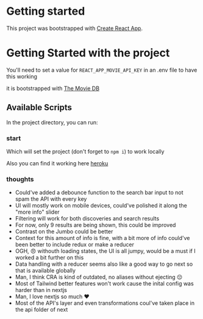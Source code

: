 # Getting started

This project was bootstrapped with [Create React App](https://github.com/facebook/create-react-app).

# Getting Started with the project

You'll need to set a value for `REACT_APP_MOVIE_API_KEY` in an .env file to have this working

it is bootstrapped with [The Movie DB](https://developers.themoviedb.org/3)

## Available Scripts

In the project directory, you can run:

### start

Which will set the project (don't forget to `npm i`) to work locally

Also you can find it working here [heroku](https://rockstar-ch.herokuapp.com)

### thoughts

- Could've added a debounce function to the search bar input to not spam the API with every key
- UI will mostly work on mobile devices, could've polished it along the "more info" slider
- Filtering will work for both discoveries and search results
- For now, only 9 results are being shown, this could be improved
- Contrast on the Jumbo could be better
- Context for this amount of info is fine, with a bit more of info could've been better to include redux or make a reducer
- OGH, 😠 withouth loading states, the UI is all jumpy, would be a must if I worked a bit further on this
- Data handling with a reducer seems also like a good way to go next so that is available globally
- Man, I think CRA is kind of outdated, no aliases without ejecting 😔
- Most of Tailwind better features won't work cause the inital config was harder than in nextjs
- Man, I love nextjs so much ❤️
- Most of the API's layer and even transformations coul've taken place in the api folder of next
